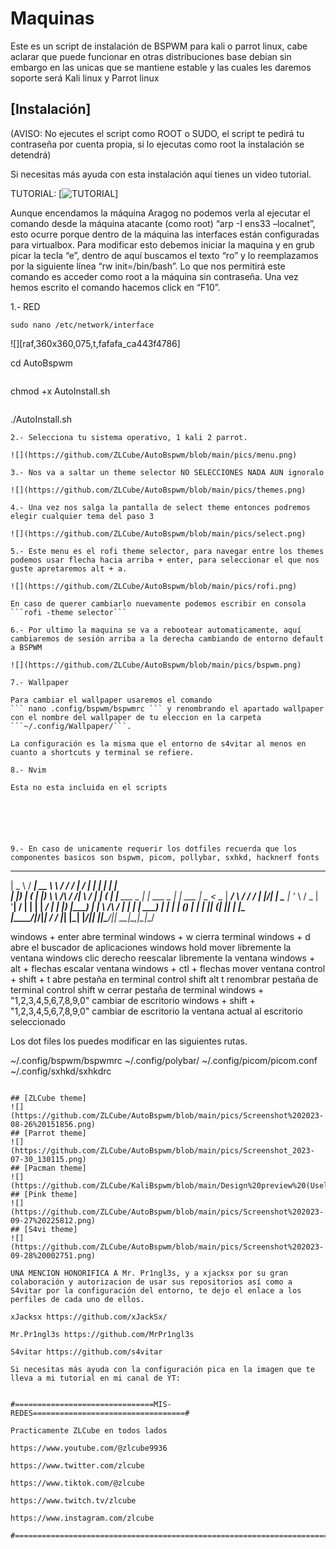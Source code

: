 # Maquinas

Este es un script de instalación de BSPWM para kali o parrot linux, cabe aclarar que puede funcionar en otras distribuciones base debian sin embargo en las unicas que se mantiene estable y las cuales les daremos soporte será Kali linux y Parrot linux

## [Instalación]
(AVISO: No ejecutes el script como ROOT o SUDO, el script te pedirá tu contraseña por cuenta propia, si lo ejecutas como root la instalación se detendrá)

Si necesitas más ayuda con esta instalación aquí tienes un video tutorial.

TUTORIAL: [![TUTORIAL](https://www.youtube.com/watch?v=lbsN90DKNAQ)]

Aunque encendamos la máquina Aragog no podemos verla al ejecutar el comando desde la máquina atacante (como root) “arp -I ens33 –localnet”, esto ocurre porque dentro de la máquina las interfaces están configuradas para virtualbox. Para modificar esto debemos iniciar la maquina y en grub picar la tecla “e”, dentro de aquí buscamos el texto “ro” y lo reemplazamos por la siguiente línea “rw init=/bin/bash”. Lo que nos permitirá este comando es acceder como root a la máquina sin contraseña. Una vez hemos escrito el comando hacemos click en “F10”.

1.- RED

```
sudo nano /etc/network/interface
```

![][raf,360x360,075,t,fafafa_ca443f4786]

cd AutoBspwm
```
```
chmod +x AutoInstall.sh
```
```
./AutoInstall.sh
```
2.- Selecciona tu sistema operativo, 1 kali 2 parrot.

![](https://github.com/ZLCube/AutoBspwm/blob/main/pics/menu.png)

3.- Nos va a saltar un theme selector NO SELECCIONES NADA AUN ignoralo

![](https://github.com/ZLCube/AutoBspwm/blob/main/pics/themes.png)

4.- Una vez nos salga la pantalla de select theme entonces podremos elegir cualquier tema del paso 3

![](https://github.com/ZLCube/AutoBspwm/blob/main/pics/select.png)

5.- Este menu es el rofi theme selector, para navegar entre los themes podemos usar flecha hacia arriba + enter, para seleccionar el que nos guste apretaremos alt + a.

![](https://github.com/ZLCube/AutoBspwm/blob/main/pics/rofi.png)

En caso de querer cambiarlo nuevamente podemos escribir en consola ```rofi -theme selector```

6.- Por ultimo la maquina se va a rebootear automaticamente, aquí cambiaremos de sesión arriba a la derecha cambiando de entorno default a BSPWM

![](https://github.com/ZLCube/AutoBspwm/blob/main/pics/bspwm.png)

7.- Wallpaper

Para cambiar el wallpaper usaremos el comando
``` nano .config/bspwm/bspwmrc ``` y renombrando el apartado wallpaper con el nombre del wallpaper de tu eleccion en la carpeta ```~/.config/Wallpaper/```.

La configuración es la misma que el entorno de s4vitar al menos en cuanto a shortcuts y terminal se refiere.

8.- Nvim

Esta no esta incluida en el scripts






9.- En caso de unicamente requerir los dotfiles recuerda que los componentes basicos son bspwm, picom, pollybar, sxhkd, hacknerf fonts
```
  ____   _____ _______          ____  __    _____ _                _             _       
 |  _ \ / ____|  __ \ \        / /  \/  |  / ____| |              | |           | |      
 | |_) | (___ | |__) \ \  /\  / /| \  / | | (___ | |__   ___  _ __| |_ ___ _   _| |_ ___ 
 |  _ < \___ \|  ___/ \ \/  \/ / | |\/| |  \___ \| '_ \ / _ \| '__| __/ __| | | | __/ __|
 | |_) |____) | |      \  /\  /  | |  | |  ____) | | | | (_) | |  | || (__| |_| | |_\__ \
 |____/|_____/|_|       \/  \/   |_|  |_| |_____/|_| |_|\___/|_|   \__\___|\__,_|\__|___/
                                                                                         

windows + enter abre terminal 
windows + w cierra terminal
windows + d abre el buscador de aplicaciones
windows hold mover libremente la ventana
windows clic derecho reescalar libremente la ventana
windows + alt + flechas escalar ventana
windows + ctl + flechas mover ventana
control + shift + t abre pestaña en terminal
control shift alt t renombrar pestaña de terminal
control shift w cerrar pestaña de terminal
windows + "1,2,3,4,5,6,7,8,9,0" cambiar de escritorio
windows + shift + "1,2,3,4,5,6,7,8,9,0" cambiar de escritorio la ventana actual al escritorio seleccionado


Los dot files los puedes modificar en las siguientes rutas.

~/.config/bspwm/bspwmrc
~/.config/polybar/
~/.config/picom/picom.conf
~/.config/sxhkd/sxhkdrc
```

## [ZLCube theme]
![](https://github.com/ZLCube/AutoBspwm/blob/main/pics/Screenshot%202023-08-26%20151856.png)
## [Parrot theme]
![](https://github.com/ZLCube/AutoBspwm/blob/main/pics/Screenshot_2023-07-30_130115.png)
## [Pacman theme]
![](https://github.com/ZLCube/KaliBspwm/blob/main/Design%20preview%20(Useless)/Picture1.PNG)
## [Pink theme]
![](https://github.com/ZLCube/AutoBspwm/blob/main/pics/Screenshot%202023-09-27%20225812.png)
## [S4vi theme]
![](https://github.com/ZLCube/AutoBspwm/blob/main/pics/Screenshot%202023-09-28%20002751.png)

UNA MENCION HONORIFICA A Mr. Pr1ngl3s, y a xjacksx por su gran colaboración y autorizacion de usar sus repositorios así como a S4vitar por la configuración del entorno, te dejo el enlace a los perfiles de cada uno de ellos.

xJacksx https://github.com/xJackSx/

Mr.Pr1ngl3s https://github.com/MrPr1ngl3s

S4vitar https://github.com/s4vitar

Si necesitas más ayuda con la configuración pica en la imagen que te lleva a mi tutorial en mi canal de YT:


#===============================MIS-REDES==================================#

Practicamente ZLCube en todos lados

https://www.youtube.com/@zlcube9936

https://www.twitter.com/zlcube

https://www.tiktok.com/@zlcube

https://www.twitch.tv/zlcube

https://www.instagram.com/zlcube

#=========================================================================#


